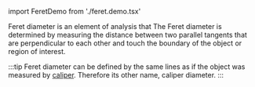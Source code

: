 import FeretDemo from './feret.demo.tsx'

Feret diameter is an element of analysis that The Feret diameter is determined by measuring the distance between two parallel tangents that are perpendicular to each other and touch the boundary of the object or region of interest.

:::tip
Feret diameter can be defined by the same lines as if the object was measured by [caliper](https://en.wikipedia.org/wiki/Calipers 'wikipedia link on caliper'). Therefore its other name, caliper diameter.
:::

<FeretDemo />
